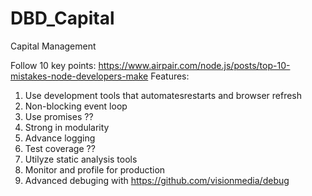 # DBD_Capital
Capital Management


Follow 10 key points: https://www.airpair.com/node.js/posts/top-10-mistakes-node-developers-make
Features:

1. Use development tools that automatesrestarts and browser refresh
2. Non-blocking event loop
3. Use promises ??
4. Strong in modularity
5. Advance logging
6. Test coverage ??
7. Utilyze static analysis tools
8. Monitor and profile for production
9. Advanced debuging with https://github.com/visionmedia/debug



